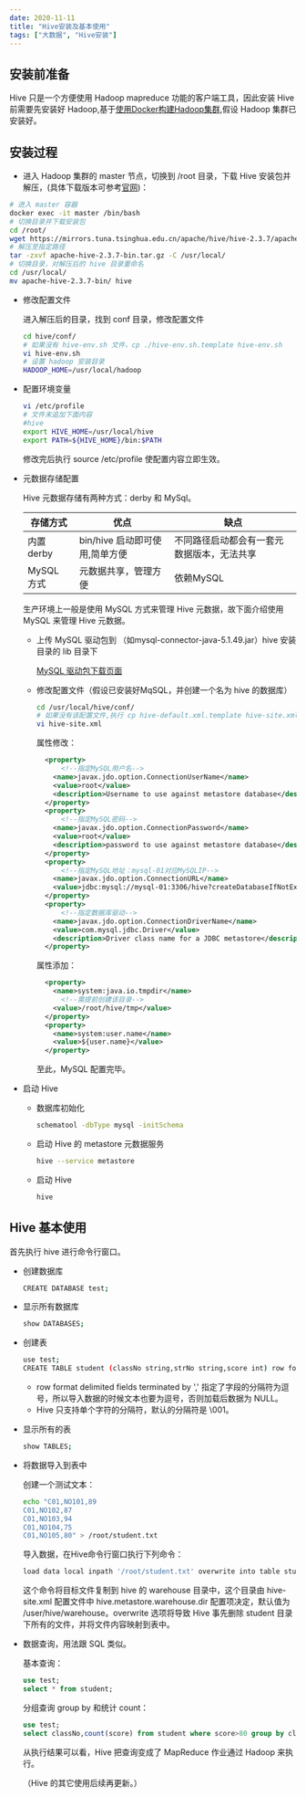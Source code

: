 ```yaml
---
date: 2020-11-11
title: "Hive安装及基本使用"
tags: ["大数据", "Hive安装"]
---
```


## 安装前准备

Hive 只是一个方便使用 Hadoop mapreduce 功能的客户端工具，因此安装 Hive 前需要先安装好 Hadoop,基于[使用Docker构建Hadoop集群](https://vigorous-wozniak-4b6bd2.netlify.app/%E5%A4%A7%E6%95%B0%E6%8D%AE/%E4%BD%BF%E7%94%A8docker%E6%9E%84%E5%BB%BAhadoop%E9%9B%86%E7%BE%A4/),假设 Hadoop 集群已安装好。

## 安装过程

- 进入 Hadoop 集群的 master 节点，切换到 /root 目录，下载 Hive 安装包并解压，(具体下载版本可参考[官网](https://hive.apache.org/downloads.html))：

```bash
# 进入 master 容器
docker exec -it master /bin/bash
# 切换目录并下载安装包
cd /root/
wget https://mirrors.tuna.tsinghua.edu.cn/apache/hive/hive-2.3.7/apache-hive-2.3.7-bin.tar.gz
# 解压至指定路径
tar -zxvf apache-hive-2.3.7-bin.tar.gz -C /usr/local/
# 切换目录，对解压后的 hive 目录重命名
cd /usr/local/
mv apache-hive-2.3.7-bin/ hive 
```

- 修改配置文件

  进入解压后的目录，找到 conf 目录，修改配置文件

  ```bash
  cd hive/conf/
  # 如果没有 hive-env.sh 文件，cp ./hive-env.sh.template hive-env.sh
  vi hive-env.sh
  # 设置 hadoop 安装目录
  HADOOP_HOME=/usr/local/hadoop
  ```

- 配置环境变量

  ```bash
  vi /etc/profile
  # 文件末追加下面内容
  #hive
  export HIVE_HOME=/usr/local/hive  
  export PATH=${HIVE_HOME}/bin:$PATH
  ```

  修改完后执行 source /etc/profile 使配置内容立即生效。

- 元数据存储配置

  Hive 元数据存储有两种方式：derby 和 MySql。

  | 存储方式   | 优点                           | 缺点                                       |
  | ---------- | ------------------------------ | ------------------------------------------ |
  | 内置 derby | bin/hive 启动即可使用,简单方便 | 不同路径启动都会有一套元数据版本，无法共享 |
  | MySQL 方式 | 元数据共享，管理方便           | 依赖MySQL                                  |

  生产环境上一般是使用 MySQL 方式来管理 Hive 元数据，故下面介绍使用 MySQL 来管理 Hive 元数据。

  - 上传 MySQL 驱动包到 （如mysql-connector-java-5.1.49.jar）hive 安装目录的 lib 目录下

    [MySQL 驱动包下载页面](https://dev.mysql.com/downloads/connector/j/5.1.html)

  - 修改配置文件（假设已安装好MqSQL，并创建一个名为 hive 的数据库）

    ```bash
    cd /usr/local/hive/conf/
    # 如果没有该配置文件,执行 cp hive-default.xml.template hive-site.xml 
    vi hive-site.xml  
    ```

    属性修改：

    ```xml
      <property>
          <!--指定MySQL用户名-->
        <name>javax.jdo.option.ConnectionUserName</name>
        <value>root</value>
        <description>Username to use against metastore database</description>
      </property>
      <property>
          <!--指定MySQL密码-->
        <name>javax.jdo.option.ConnectionPassword</name>
        <value>root</value>
        <description>password to use against metastore database</description>
      </property>
      <property>
          <!--指定MySQL地址：mysql-01对应MySQLIP-->
        <name>javax.jdo.option.ConnectionURL</name>
        <value>jdbc:mysql://mysql-01:3306/hive?createDatabaseIfNotExist=true</value>
      </property>
      <property>
          <!--指定数据库驱动-->
        <name>javax.jdo.option.ConnectionDriverName</name>
        <value>com.mysql.jdbc.Driver</value>
        <description>Driver class name for a JDBC metastore</description>
      </property>
    ```

    属性添加：

    ```xml
      <property>
        <name>system:java.io.tmpdir</name>
          <!--需提前创建该目录-->
        <value>/root/hive/tmp</value>
      </property>
      <property>
        <name>system:user.name</name>
        <value>${user.name}</value>
      </property>
    ```

    至此，MySQL 配置完毕。

- 启动 Hive

  - 数据库初始化

    ```bash
    schematool -dbType mysql -initSchema
    ```

  - 启动 Hive 的 metastore 元数据服务

    ```bash
    hive --service metastore
    ```

  - 启动 Hive

    ```bash
    hive
    ```

## Hive 基本使用

首先执行 hive 进行命令行窗口。

- 创建数据库

  ```bash
  CREATE DATABASE test;
  ```

- 显示所有数据库

  ```bash
  show DATABASES;
  ```

- 创建表

  ```bash
  use test;
  CREATE TABLE student (classNo string,strNo string,score int) row format delimited fields terminated by ',';
  ```

  - row format delimited fields terminated by ',' 指定了字段的分隔符为逗号，所以导入数据的时候文本也要为逗号，否则加载后数据为 NULL。
  - Hive 只支持单个字符的分隔符，默认的分隔符是 \001。

- 显示所有的表

  ```bash
  show TABLES;
  ```

- 将数据导入到表中

  创建一个测试文本：

  ```bash
  echo "C01,NO101,89
  C01,NO102,87
  C01,NO103,94
  C01,NO104,75
  C01,NO105,80" > /root/student.txt
  ```

  导入数据，在Hive命令行窗口执行下列命令：

  ```bash
  load data local inpath '/root/student.txt' overwrite into table student;
  ```

  这个命令将目标文件复制到 hive 的 warehouse 目录中，这个目录由 hive-site.xml 配置文件中 hive.metastore.warehouse.dir 配置项决定，默认值为 /user/hive/warehouse。overwrite 选项将导致 Hive 事先删除 student 目录下所有的文件，并将文件内容映射到表中。

- 数据查询，用法跟 SQL 类似。

  基本查询：

  ```sql
  use test;
  select * from student;
  ```

   分组查询 group by 和统计 count：

  ```sql
  use test;
  select classNo,count(score) from student where score>80 group by classNo;
  ```

  从执行结果可以看，Hive 把查询变成了 MapReduce 作业通过 Hadoop 来执行。

  （Hive 的其它使用后续再更新。）